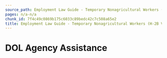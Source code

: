 ```yaml
---
source_path: Employment Law Guide - Temporary Nonagricultural Workers (H-2B Visas).md
pages: n/a-n/a
chunk_id: 7f4c49c0869b175c6033c89bedc42c7c508a65e2
title: Employment Law Guide - Temporary Nonagricultural Workers (H-2B Visas)
---
```

# DOL Agency Assistance
